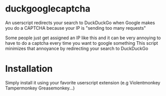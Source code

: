 # duckgooglecaptcha

An userscript redirects your search to DuckDuckGo when Google makes you do a CAPTCHA because your IP is "sending too many requests" 

Some people just get assigned an IP like this and it can be very annoying to have to do a captcha every time you want to google something
This script minimizes that annoyance by redirecting your search to DuckDuckGo

# Installation
Simply install it using your favorite userscript extension (e.g Violentmonkey Tampermonkey Greasemonkey...)
